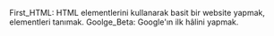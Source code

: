 First_HTML: HTML elementlerini kullanarak basit bir website yapmak, elementleri tanımak.
Goolge_Beta: Google'ın ilk hâlini yapmak.
